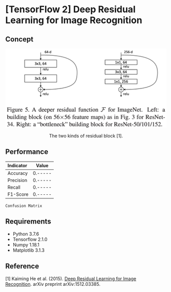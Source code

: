 [TensorFlow 2] Deep Residual Learning for Image Recognition
=====

## Concept
<div align="center">
  <img src="./figures/resnet.png" width="800">  
  <p>The two kinds of residual block [1].</p>
</div>

## Performance

|Indicator|Value|
|:---|:---:|
|Accuracy|0.-----|
|Precision|0.-----|
|Recall|0.-----|
|F1-Score|0.-----|

```
Confusion Matrix
```

## Requirements
* Python 3.7.6  
* Tensorflow 2.1.0  
* Numpy 1.18.1  
* Matplotlib 3.1.3  

## Reference
[1] Kaiming He et al. (2015). <a href="https://arxiv.org/abs/1512.03385">Deep Residual Learning for Image Recognition</a>. arXiv preprint arXiv:1512.03385.
